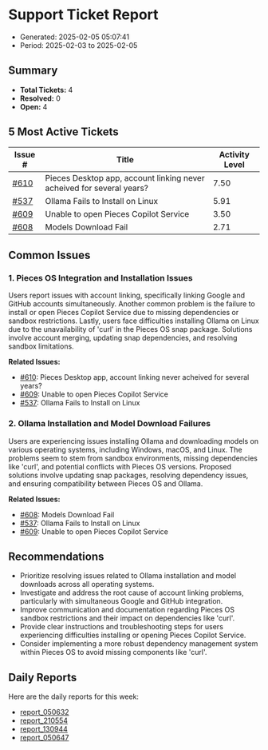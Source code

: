 # Support Ticket Report
- Generated: 2025-02-05 05:07:41
- Period: 2025-02-03 to 2025-02-05

## Summary
- **Total Tickets:** 4
- **Resolved:** 0
- **Open:** 4

## 5 Most Active Tickets
| Issue # | Title | Activity Level |
|---------|-------|----------------|
| [#610](https://github.com/pieces-app/support/issues/610) | Pieces Desktop app, account linking never acheived for several years? | 7.50 |
| [#537](https://github.com/pieces-app/support/issues/537) | Ollama Fails to Install on Linux | 5.91 |
| [#609](https://github.com/pieces-app/support/issues/609) | Unable to open Pieces Copilot Service | 3.50 |
| [#608](https://github.com/pieces-app/support/issues/608) | Models Download Fail | 2.71 |

## Common Issues
### 1. Pieces OS Integration and Installation Issues
Users report issues with account linking, specifically linking Google and GitHub accounts simultaneously. Another common problem is the failure to install or open Pieces Copilot Service due to missing dependencies or sandbox restrictions. Lastly, users face difficulties installing Ollama on Linux due to the unavailability of 'curl' in the Pieces OS snap package. Solutions involve account merging, updating snap dependencies, and resolving sandbox limitations.

**Related Issues:**
- [#610](https://github.com/pieces-app/support/issues/610): Pieces Desktop app, account linking never acheived for several years?
- [#609](https://github.com/pieces-app/support/issues/609): Unable to open Pieces Copilot Service
- [#537](https://github.com/pieces-app/support/issues/537): Ollama Fails to Install on Linux

### 2. Ollama Installation and Model Download Failures
Users are experiencing issues installing Ollama and downloading models on various operating systems, including Windows, macOS, and Linux. The problems seem to stem from sandbox environments, missing dependencies like 'curl', and potential conflicts with Pieces OS versions. Proposed solutions involve updating snap packages, resolving dependency issues, and ensuring compatibility between Pieces OS and Ollama.

**Related Issues:**
- [#608](https://github.com/pieces-app/support/issues/608): Models Download Fail
- [#537](https://github.com/pieces-app/support/issues/537): Ollama Fails to Install on Linux
- [#609](https://github.com/pieces-app/support/issues/609): Unable to open Pieces Copilot Service


## Recommendations
- Prioritize resolving issues related to Ollama installation and model downloads across all operating systems.
- Investigate and address the root cause of account linking problems, particularly with simultaneous Google and GitHub integration.
- Improve communication and documentation regarding Pieces OS sandbox restrictions and their impact on dependencies like 'curl'.
- Provide clear instructions and troubleshooting steps for users experiencing difficulties installing or opening Pieces Copilot Service.
- Consider implementing a more robust dependency management system within Pieces OS to avoid missing components like 'curl'.

## Daily Reports
Here are the daily reports for this week:

- [report_050632](daily/2025-02-04/report_050632.md)
- [report_210554](daily/2025-02-04/report_210554.md)
- [report_130944](daily/2025-02-04/report_130944.md)
- [report_050647](daily/2025-02-05/report_050647.md)
